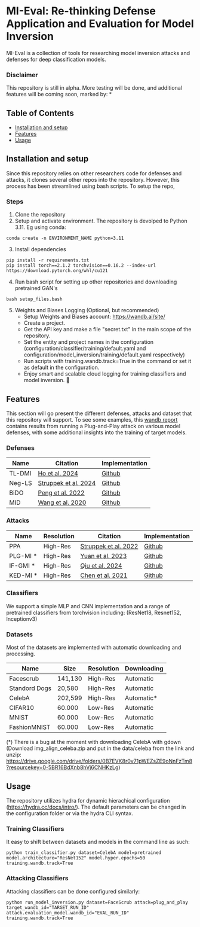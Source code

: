# MI-Eval: Re-thinking Defense Application and Evaluation for Model Inversion

MI-Eval is a collection of tools for researching model inversion attacks and defenses for deep classification models.

### Disclaimer
This repository is still in alpha. More testing will be done, and additional features will be coming soon, marked by: *

## Table of Contents
- [Installation and setup](#installation-and-setup)
- [Features](#features)
- [Usage](#usage)

## Installation and setup

Since this repository relies on other researchers code for defenses and attacks, it clones several other repos into the repository. However, this process has been streamlined using bash scripts. To setup the repo, 

### Steps
1. Clone the repository
2. Setup and activate environment. The repository is devolped to Python 3.11. Eg using conda:
```
conda create -n ENVIRONMENT_NAME python=3.11
```
3. Install dependencies
```
pip install -r requirements.txt
pip install torch==2.1.2 torchvision==0.16.2 --index-url https://download.pytorch.org/whl/cu121
```
4. Run bash script for setting up other repositories and downloading pretrained GAN's 
```
bash setup_files.bash
```
5. Weights and Biases Logging (Optional, but recommended)
   - Setup Weights and Biases account: https://wandb.ai/site/
   - Create a project.
   - Get the API key and make a file "secret.txt" in the main scope of the repository.
   - Set the entity and project names in the configuration (configuration/classifier/training/default.yaml and configuration/model_inversion/training/default.yaml respectively)
   - Run scripts with training.wandb.track=True in the command or set it as default in the configuration.
   - Enjoy smart and scalable cloud logging for training classifiers and model inversion. 🚀 

## Features
This section will go present the different defenses, attacks and dataset that this repository will support. To see some examples, this [wandb report](https://api.wandb.ai/links/BreuerLab/rbbr8jqr) contains results from running a Plug-and-Play attack on various model defenses, with some additional insights into the training of target models.

### Defenses
| Name | Citation | Implementation |
|----------|----------|---------|
| TL-DMI     | [Ho et al. 2024](https://arxiv.org/abs/2405.05588) | [Github](https://github.com/hosytuyen/TL-DMI)
| Neg-LS     | [Struppek et al. 2024](https://arxiv.org/abs/2310.06549)   | [Github](https://github.com/LukasStruppek/Plug-and-Play-Attacks)
| BiDO       | [Peng et al. 2022](https://arxiv.org/abs/2206.05483)   | [Github](https://github.com/AlanPeng0897/Defend_MI)
| MID        | [Wang et al. 2020](https://arxiv.org/abs/2009.05241) | [Github](https://github.com/Jiachen-T-Wang/mi-defense)

### Attacks
| Name | Resolution | Citation | Implementation |
|----------|----------|---------|---------|
| PPA          | High-Res | [Struppek et al. 2022](https://proceedings.mlr.press/v162/struppek22a.html) | [Github](https://github.com/LukasStruppek/Plug-and-Play-Attacks)
| PLG-MI * | High-Res | [Yuan et al. 2023](https://arxiv.org/abs/2302.09814)   | [Github](https://github.com/LetheSec/PLG-MI-Attack)
| IF-GMI * | High-Res | [Qiu et al. 2024](https://arxiv.org/abs/2407.13863) | [Github](https://github.com/final-solution/IF-GMI)
| KED-MI * | High-Res | [Chen et al. 2021](https://arxiv.org/abs/2010.04092) | [Github](https://github.com/SCccc21/Knowledge-Enriched-DMI)

### Classifiers

We support a simple MLP and CNN implementation and a range of pretrained classifiers from torchvision including: (ResNet18, Resnet152, Inceptionv3)

### Datasets
Most of the datasets are implemented with automatic downloading and processing. 

| Name | Size | Resolution | Downloading |
|----------|----------|---------|---------|
| Facescrub     | 141,130 |  High-Res  | Automatic  |
| Standord Dogs | 20,580  |  High-Res  | Automatic  |
| CelebA        | 202,599 |  High-Res  | Automatic* |
| CIFAR10       | 60.000  |  Low-Res   | Automatic  |
| MNIST         | 60.000  |  Low-Res   | Automatic  |
| FashionMNIST  | 60.000  |  Low-Res   | Automatic  |

(*) There is a bug at the moment with downloading CelebA with gdown (Download img_align_celeba.zip and put in the data/celeba from the link and unzip: https://drive.google.com/drive/folders/0B7EVK8r0v71pWEZsZE9oNnFzTm8?resourcekey=0-5BR16BdXnb8hVj6CNHKzLg)

## Usage
The repository utilizes hydra for dynamic hierachical configuration (https://hydra.cc/docs/intro/). The default parameters can be changed in the configuration folder or via the hydra CLI syntax.

### Training Classifiers
It easy to shift between datasets and models in the command line as such:
```
python train_classifier.py dataset=CelebA model=pretrained model.architecture="ResNet152" model.hyper.epochs=50 training.wandb.track=True
```

### Attacking Classifiers
Attacking classifiers can be done configured similarly:
```
python run_model_inversion.py dataset=FaceScrub attack=plug_and_play target_wandb_id="TARGET_RUN_ID" attack.evaluation_model.wandb_id="EVAL_RUN_ID" training.wandb.track=True
```


